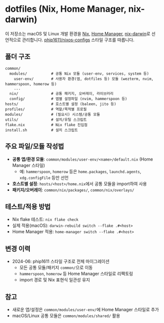 # dotfiles (Nix, Home Manager, nix-darwin)

이 저장소는 macOS 및 Linux 개발 환경을 [Nix](https://nixos.org/), [Home Manager](https://nix-community.github.io/home-manager/), [nix-darwin](https://github.com/LnL7/nix-darwin)로 선언적으로 관리합니다. [phip1611/nixos-configs](https://github.com/phip1611/nixos-configs) 스타일 구조를 따릅니다.

## 폴더 구조

```
common/
  modules/           # 공통 Nix 모듈 (user-env, services, system 등)
    user-env/        # 사용자 환경(앱, dotfiles 등) 모듈 (wezterm, nvim, hammerspoon, homerow 등)
    ...
  nix/               # 공통 패키지, 오버레이, 라이브러리
  config/            # 앱별 설정파일 (nvim, hammerspoon 등)
hosts/               # 호스트별 설정 (baleen, jito 등)
profiles/            # 역할/목적별 프로필
modules/             # (필요시) 시스템/공통 모듈
utils/               # 설치/유틸 스크립트
flake.nix            # Nix flake 진입점
install.sh           # 설치 스크립트
```

## 주요 파일/모듈 작성법
- **공통 앱/환경 모듈**: `common/modules/user-env/<name>/default.nix` (Home Manager 스타일)
  - 예: `hammerspoon`, `homerow` 등은 `home.packages`, `launchd.agents`, `xdg.configFile` 등만 선언
- **호스트별 설정**: `hosts/<host>/home.nix`에서 공통 모듈을 import하여 사용
- **패키지/오버레이**: `common/nix/packages/`, `common/nix/overlays/`

## 테스트/적용 방법
- Nix flake 테스트: `nix flake check`
- 실제 적용(macOS): `darwin-rebuild switch --flake .#<host>`
- Home Manager 적용: `home-manager switch --flake .#<host>`

## 변경 이력
- 2024-06: phip1611 스타일 구조로 전체 마이그레이션
  - 모든 공통 모듈/패키지 `common/`으로 이동
  - `hammerspoon`, `homerow` 등 Home Manager 스타일로 리팩토링
  - import 경로 및 Nix 표현식 일관성 유지

## 참고
- 새로운 앱/설정은 `common/modules/user-env/`에 Home Manager 스타일로 추가
- macOS/Linux 공통 모듈은 `common/modules/shared/` 활용
